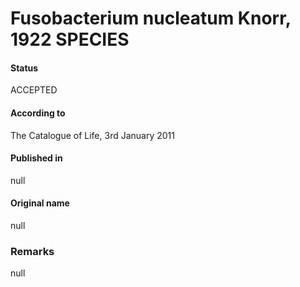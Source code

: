 # Fusobacterium nucleatum Knorr, 1922 SPECIES

#### Status
ACCEPTED

#### According to
The Catalogue of Life, 3rd January 2011

#### Published in
null

#### Original name
null

### Remarks
null